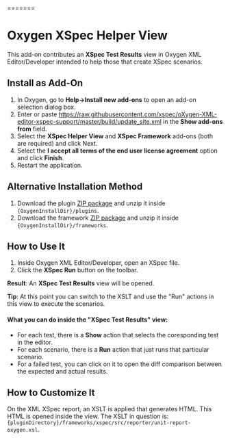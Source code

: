 
=======
# Oxygen XSpec Helper View

This add-on contributes an **XSpec Test Results** view in Oxygen XML Editor/Developer intended to help those that create XSpec scenarios.

Install as Add-On
-----------------

1. In Oxygen, go to **Help->Install new add-ons** to open an add-on selection dialog box.
2. Enter or paste https://raw.githubusercontent.com/xspec/oXygen-XML-editor-xspec-support/master/build/update_site.xml in the **Show add-ons from** field.
3. Select the **XSpec Helper View** and **XSpec Framework** add-ons (both are required) and click Next.
4. Select the **I accept all terms of the end user license agreement** option and click **Finish**.
5. Restart the application.

Alternative Installation Method
-----

1. Download the plugin [ZIP package](https://github.com/AlexJitianu/oXygen-XML-editor-xspec-support/raw/master/build/xspec.support-1.0-SNAPSHOT-plugin.zip) and unzip it inside `{OxygenInstallDir}/plugins`.
2. Download the framework [ZIP package](https://github.com/AlexJitianu/oXygen-XML-editor-xspec-support/raw/master/build/xspec.zip) and unzip it inside `{OxygenInstallDir}/frameworks`.


How to Use It
-----------

1. Inside Oxygen XML Editor/Developer, open an XSpec file.
2. Click the **XSpec Run** button on the toolbar.

**Result**: An **XSpec Test Results** view will be opened. 

**Tip**: At this point you can switch to the XSLT and use the "Run" actions in this view to execute the scenarios.


#### What you can do inside the "XSpec Test Results" view:

- For each test, there is a **Show** action that selects the coresponding test in the editor.
- For each scenario, there is a **Run** action that just runs that particular scenario.
- For a failed test, you can click on it to open the diff comparison between the expected and actual results.
 

How to Customize It
-------------------
On the XML XSpec report, an XSLT is applied that generates HTML. This HTML is opened inside the view. The XSLT in question 
is: `{pluginDirectory}/frameworks/xspec/src/reporter/unit-report-oxygen.xsl`.

